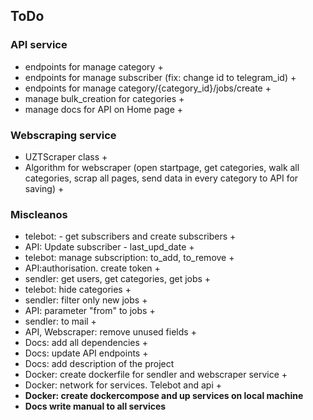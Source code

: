 ## ToDo

### API service

- endpoints for manage category +
- endpoints for manage subscriber (fix: change id to telegram_id) +
- endpoints for manage category/{category_id}/jobs/create +
- manage bulk_creation for categories +
- manage docs for API on Home page +

### Webscraping service

- UZTScraper class +
- Algorithm for webscraper (open startpage, get categories, walk all categories,
  scrap all pages, send data in every category to API for saving) +

### Miscleanos

- telebot: - get subscribers and create subscribers +
- API: Update subscriber - last_upd_date +
- telebot: manage subscription: to_add, to_remove +
- API:authorisation. create token +
- sendler: get users, get categories, get jobs +
- telebot: hide categories +
- sendler: filter only new jobs +
- API: parameter "from" to jobs +
- sendler: to mail +
- API, Webscraper: remove unused fields +
- Docs: add all dependencies +
- Docs: update API endpoints +
- Docs: add description of the project
- Docker: create dockerfile for sendler and webscraper service +
- Docker: network for services. Telebot and api +
- **Docker: create dockercompose and up services on local machine**
- **Docs write manual to all services**
